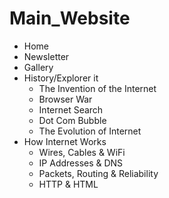 # Main_Website

* Home
* Newsletter
* Gallery
* History/Explorer it
  * The Invention of the Internet
  * Browser War
  * Internet Search
  * Dot Com Bubble
  * The Evolution of Internet
* How Internet Works
  * Wires, Cables & WiFi
  * IP Addresses & DNS
  * Packets, Routing & Reliability
  * HTTP & HTML

